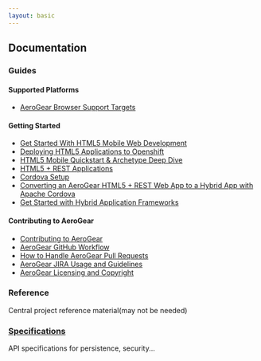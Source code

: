 ```yaml
---
layout: basic
---
```


## Documentation

### Guides

#### Supported Platforms

* [AeroGear Browser Support Targets](guides/AeroGearBrowserTargets)

#### Getting Started

* [Get Started With HTML5 Mobile Web Development](guides/GetStartedHTML5MobileWeb)
* [Deploying HTML5 Applications to Openshift](guides/HTML5AppsToOpenshift)
* [HTML5 Mobile Quickstart & Archetype Deep Dive](guides/HTML5MobileQuickstartAndDeepDive)
* [HTML5 + REST Applications](guides/HTML5RESTApps)
* [Cordova Setup](guides/CordovaSetup)
* [Converting an AeroGear HTML5 + REST Web App to a Hybrid App with Apache Cordova](guides/HTML5ToHybridWithCordova)
* [Get Started with Hybrid Application Frameworks](guides/HybridApplicationFrameworks)

#### Contributing to AeroGear

* [Contributing to AeroGear](guides/Contributing)
* [AeroGear GitHub Workflow](guides/GitHubWorkflow)
* [How to Handle AeroGear Pull Requests](guides/AeroGearPullRequests)
* [AeroGear JIRA Usage and Guidelines](guides/JIRAUsage)
* [AeroGear Licensing and Copyright](guides/license)

### Reference

Central project reference material(may not be needed)

### [Specifications](specs)

API specifications for persistence, security...
